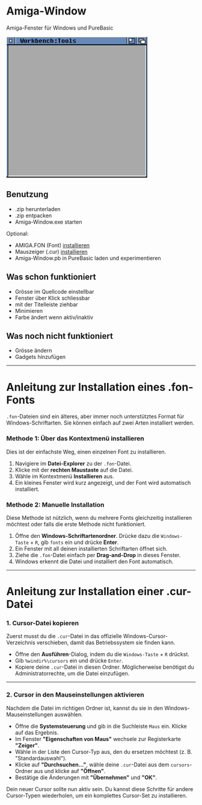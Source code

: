 # Amiga-Window

Amiga-Fenster für Windows und PureBasic

![](Amiga-Window.png)

## Benutzung

- .zip herunterladen
- .zip entpacken
- Amiga-Window.exe starten

Optional:

- AMIGA.FON (Font) [installieren](#anleitung-zur-installation-eines-fon-fonts)
- Mauszeiger (.cur) [installieren](#anleitung-zur-installation-einer-cur-datei)
- Amiga-Window.pb in PureBasic laden und experimentieren

## Was schon funktioniert

- Grösse im Quellcode einstellbar
- Fenster über Klick schliessbar
- mit der Titelleiste ziehbar
- Minimieren
- Farbe ändert wenn aktiv/inaktiv

## Was noch nicht funktioniert

- Grösse ändern
- Gadgets hinzufügen

---

# Anleitung zur Installation eines .fon-Fonts

`.fon`-Dateien sind ein älteres, aber immer noch unterstütztes Format für Windows-Schriftarten. Sie können einfach auf zwei Arten installiert werden.

### Methode 1: Über das Kontextmenü installieren

Dies ist der einfachste Weg, einen einzelnen Font zu installieren.

1.  Navigiere im **Datei-Explorer** zu der `.fon`-Datei.
2.  Klicke mit der **rechten Maustaste** auf die Datei.
3.  Wähle im Kontextmenü **Installieren** aus.
4.  Ein kleines Fenster wird kurz angezeigt, und der Font wird automatisch installiert.

### Methode 2: Manuelle Installation

Diese Methode ist nützlich, wenn du mehrere Fonts gleichzeitig installieren möchtest oder falls die erste Methode nicht funktioniert.

1.  Öffne den **Windows-Schriftartenordner**. Drücke dazu die `Windows-Taste` + `R`, gib `fonts` ein und drücke **Enter**.
2.  Ein Fenster mit all deinen installierten Schriftarten öffnet sich. 
3.  Ziehe die `.fon`-Datei einfach per **Drag-and-Drop** in dieses Fenster.
4.  Windows erkennt die Datei und installiert den Font automatisch.

---

# Anleitung zur Installation einer .cur-Datei

### 1. Cursor-Datei kopieren

Zuerst musst du die `.cur`-Datei in das offizielle Windows-Cursor-Verzeichnis verschieben, damit das Betriebssystem sie finden kann.

* Öffne den **Ausführen**-Dialog, indem du die `Windows-Taste` + `R` drückst.
* Gib `%windir%\cursors` ein und drücke `Enter`.
* Kopiere deine `.cur`-Datei in diesen Ordner. Möglicherweise benötigst du Administratorrechte, um die Datei einzufügen.

---

### 2. Cursor in den Mauseinstellungen aktivieren

Nachdem die Datei im richtigen Ordner ist, kannst du sie in den Windows-Mauseinstellungen auswählen.

* Öffne die **Systemsteuerung** und gib in die Suchleiste `Maus` ein. Klicke auf das Ergebnis.
* Im Fenster **"Eigenschaften von Maus"** wechsele zur Registerkarte **"Zeiger"**.
* Wähle in der Liste den Cursor-Typ aus, den du ersetzen möchtest (z. B. "Standardauswahl").
* Klicke auf **"Durchsuchen..."**, wähle deine `.cur`-Datei aus dem `cursors`-Ordner aus und klicke auf **"Öffnen"**. 
* Bestätige die Änderungen mit **"Übernehmen"** und **"OK"**.

Dein neuer Cursor sollte nun aktiv sein. Du kannst diese Schritte für andere Cursor-Typen wiederholen, um ein komplettes Cursor-Set zu installieren.
